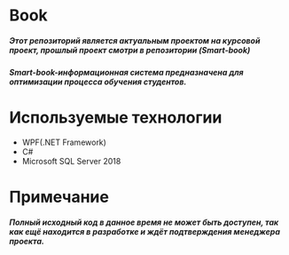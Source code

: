 # Book
<h5>Этот репозиторий является актуальным проектом на курсовой проект, прошлый проект смотри в репозитории (Smart-book)</h5>
<h5>Smart-book-информационная система предназначена для оптимизации процесса обучения студентов.</h5>
<h1>Используемые технологии</h1>
<ul>
     <li>WPF(.NET Framework)</li>
     <li>C#</li>
     <li>Microsoft SQL Server 2018</li>
</ul>
<h1>Примечание</h1>
<h5>Полный исходный код в данное время не может быть доступен, так как ещё находится в разработке и ждёт подтверждения менеджера проекта.</h5>

